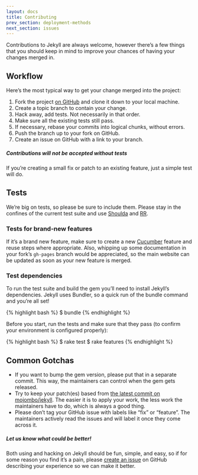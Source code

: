 ```yaml
---
layout: docs
title: Contributing
prev_section: deployment-methods
next_section: issues
---
```


Contributions to Jekyll are always welcome, however there’s a few things that you should keep in mind to improve your chances of having your changes merged in.

## Workflow

Here’s the most typical way to get your change merged into the project:

1. Fork the project [on GitHub](https://github.com/mojombo/jekyll) and clone it down to your local machine.
2. Create a topic branch to contain your change.
3. Hack away, add tests. Not necessarily in that order.
4. Make sure all the existing tests still pass.
5. If necessary, rebase your commits into logical chunks, without errors.
6. Push the branch up to your fork on GitHub.
7. Create an issue on GitHub with a link to your branch.

<div class="note warning">
  <h5>Contributions will not be accepted without tests</h5>
  <p>If you’re creating a small fix or patch to an existing feature, just
    a simple test will do.</p>
</div>

## Tests

We’re big on tests, so please be sure to include them. Please stay in the confines of the current test suite and use [Shoulda](https://github.com/thoughtbot/shoulda) and [RR](https://github.com/btakita/rr).

### Tests for brand-new features

If it’s a brand new feature, make sure to create a new [Cucumber](https://github.com/cucumber/cucumber/) feature and reuse steps where appropriate. Also, whipping up some documentation in your fork’s `gh-pages` branch would be appreciated, so the main website can be updated as soon as your new feature is merged.

### Test dependencies

To run the test suite and build the gem you’ll need to install Jekyll’s dependencies. Jekyll uses Bundler, so a quick run of the bundle command and you’re all set!

{% highlight bash %}
$ bundle
{% endhighlight %}

Before you start, run the tests and make sure that they pass (to confirm
your environment is configured properly):

{% highlight bash %}
$ rake test
$ rake features
{% endhighlight %}

## Common Gotchas

- If you want to bump the gem version, please put that in a separate
  commit. This way, the maintainers can control when the gem gets released.
- Try to keep your patch(es) based from [the latest commit on
  mojombo/jekyll](https://github.com/mojombo/jekyll/commits/master). The easier it is to apply your work, the less work
  the maintainers have to do, which is always a good thing.
- Please don’t tag your GitHub issue with labels like “fix” or “feature”.
  The maintainers actively read the issues and will label it once they come
  across it.

<div class="note">
  <h5>Let us know what could be better!</h5>
  <p>Both using and hacking on Jekyll should be fun, simple, and easy, so if for some reason you find it’s a pain, please <a href="https://github.com/mojombo/jekyll/issues/new">create an issue</a> on GitHub describing your experience so we can make it better.</p>
</div>
